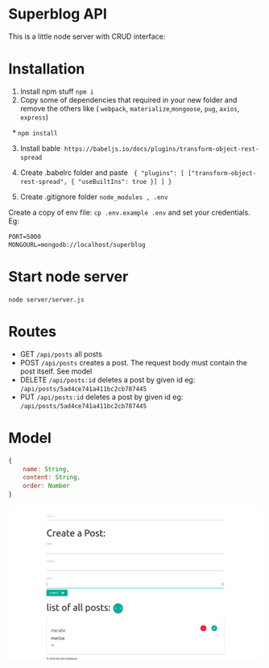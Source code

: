 # Superblog API


This is a little node server with CRUD interface:


# Installation
1. Install npm stuff `npm i`
2. Copy some of dependencies that required in your new folder and remove the others like 
    ( `webpack`, `materialize`,`mongoose`, `pug`, `axios`, `express`)
  
     *  ```npm install```
   
  3.  Install  bable
  ``` https://babeljs.io/docs/plugins/transform-object-rest-spread ```
  
   4. Create .babelrc folder and paste 
  
    ```{
    "plugins": [
      ["transform-object-rest-spread", { "useBuiltIns": true }]
    ] }```
      
   5. Create .gitignore folder
   ``` node_modules , .env ```


Create a copy of env file: `cp .env.example .env`  and set your credentials. Eg:
```
PORT=5000
MONGOURL=mongodb://localhost/superblog
```
# Start node server

`node server/server.js`

# Routes
- GET `/api/posts` all posts
- POST `/api/posts` creates a post. The request body must contain the post itself. See model
- DELETE `/api/posts:id` deletes a post by given id eg: `/api/posts/5ad4ce741a411bc2cb787445`
- PUT `/api/posts:id` deletes a post by given id
  eg: `/api/posts/5ad4ce741a411bc2cb787445`

# Model
```javascript
{
    name: String,
    content: String,
    order: Number
}
```
![screenshot](./image/Superblog.png)
